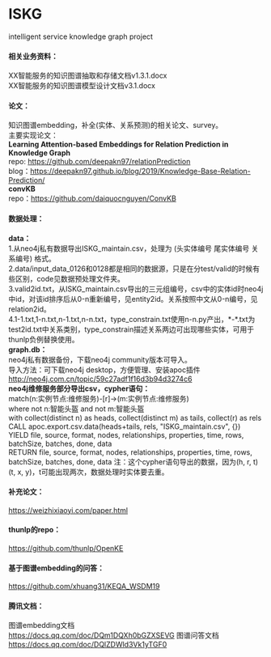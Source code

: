 # ISKG
intelligent service knowledge graph project

#### 相关业务资料：
XX智能服务的知识图谱抽取和存储文档v1.3.1.docx  
XX智能服务的知识图谱模型设计文档v3.1.docx

#### 论文： 
知识图谱embedding，补全(实体、关系预测)的相关论文、survey。   
主要实现论文：   
**Learning Attention-based Embeddings for Relation Prediction in Knowledge Graph**   
repo: https://github.com/deepakn97/relationPrediction   
blog：https://deepakn97.github.io/blog/2019/Knowledge-Base-Relation-Prediction/   
**convKB**   
repo：https://github.com/daiquocnguyen/ConvKB


#### 数据处理：   
**data：**  
1.从neo4j私有数据导出ISKG_maintain.csv，处理为 (头实体编号 尾实体编号 关系编号) 格式。  
2.data/input_data_0126和0128都是相同的数据源，只是在分test/valid的时候有些区别，code见数据预处理文件夹。  
3.valid2id.txt，从ISKG_maintain.csv导出的三元组编号，csv中的实体id时neo4j中id，对该id排序后从0-n重新编号，见entity2id。关系按照中文从0-n编号，见relation2id。  
4.1-1.txt,1-n.txt,n-1.txt,n-n.txt，type_constrain.txt使用n-n.py产出，\*-\*.txt为test2id.txt中关系类别，type_constrain描述关系两边可出现哪些实体，可用于thunlp负例替换使用。  
**graph.db：**   
neo4j私有数据备份，下载neo4j community版本可导入。   
导入方法：可下载neo4j desktop，方便管理、安装apoc插件 http://neo4j.com.cn/topic/59c27adf1f16d3b94d3274c6    
**neo4j维修服务部分导出csv，cypher语句：**  
match(n:实例节点:维修服务)-[r]->(m:实例节点:维修服务)   
where not n:智能头盔 and not m:智能头盔   
with collect(distinct n) as heads, collect(distinct m) as tails, collect(r) as rels   
CALL apoc.export.csv.data(heads+tails, rels, "ISKG_maintain.csv", {})   
YIELD file, source, format, nodes, relationships, properties, time, rows, batchSize, batches, done, data   
RETURN file, source, format, nodes, relationships, properties, time, rows, batchSize, batches, done, data 注：这个cypher语句导出的数据，因为(h, r, t) (t, x, y)，t可能出现两次，数据处理时实体要去重。 

#### 补充论文：   
https://weizhixiaoyi.com/paper.html

#### thunlp的repo：  
https://github.com/thunlp/OpenKE

#### 基于图谱embedding的问答：
https://github.com/xhuang31/KEQA_WSDM19

#### 腾讯文档：  
图谱embedding文档  
https://docs.qq.com/doc/DQm1DQXh0bGZXSEVG
图谱问答文档  
https://docs.qq.com/doc/DQlZDWld3Vk1yTGF0

